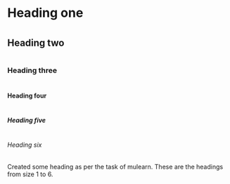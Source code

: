 # <h1> Heading one </h1>
# <h2> Heading two </h2>
# <h3> Heading three </h3>
# <h4> Heading four </h4>
# <h5> Heading five </h5>
# <h6> Heading six </h6>
Created some heading as per the task of mulearn. These are the headings from size 1 to 6.
